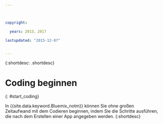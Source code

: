 ```yaml
---



copyright:

  years: 2015，2017

lastupdated: "2015-12-07"


---
```


{:shortdesc: .shortdesc}

# Coding beginnen
{: #start_coding}

In {{site.data.keyword.Bluemix_notm}} können Sie ohne großen Zeitaufwand mit dem Codieren beginnen, indem Sie die Schritte ausführen, die nach dem Erstellen einer App angegeben werden.
{:shortdesc}
